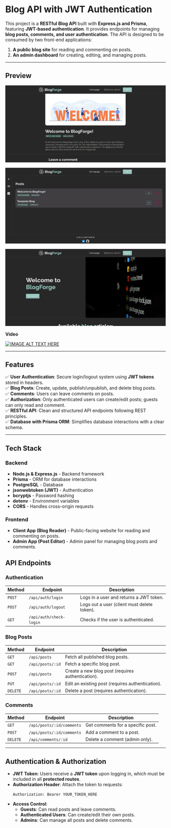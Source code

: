 # **Blog API with JWT Authentication**

This project is a **RESTful Blog API** built with **Express.js and Prisma**, featuring **JWT-based authentication**. It provides endpoints for managing **blog posts, comments, and user authentication**. The API is designed to be consumed by two front-end applications:  
1. **A public blog site** for reading and commenting on posts.  
2. **An admin dashboard** for creating, editing, and managing posts.

---

## **Preview**

<p>
  <img src="https://github.com/ZackCornfield/BlogForge/blob/main/screenshot_1.png" width="600">
</p>

<p>
  <img src="https://github.com/ZackCornfield/BlogForge/blob/main/screenshot_2.png" width="600">
</p>

<p>
  <img src="https://github.com/ZackCornfield/BlogForge/blob/main/screenshot_3.png" width="600">
</p>

**Video**

[![IMAGE ALT TEXT HERE](https://img.youtube.com/vi/800eXupbENI/0.jpg)](https://www.youtube.com/watch?v=800eXupbENI)

---

## **Features**
✅ **User Authentication**: Secure login/logout system using **JWT tokens** stored in headers.  
✅ **Blog Posts**: Create, update, publish/unpublish, and delete blog posts.  
✅ **Comments**: Users can leave comments on posts.  
✅ **Authorization**: Only authenticated users can create/edit posts; guests can only read and comment.  
✅ **RESTful API**: Clean and structured API endpoints following REST principles.  
✅ **Database with Prisma ORM**: Simplifies database interactions with a clear schema.  

---

## **Tech Stack**
### **Backend**
- **Node.js & Express.js** - Backend framework  
- **Prisma** - ORM for database interactions  
- **PostgreSQL** - Database  
- **jsonwebtoken (JWT)** - Authentication  
- **bcryptjs** - Password hashing  
- **dotenv** - Environment variables  
- **CORS** - Handles cross-origin requests  

### **Frontend**
- **Client App (Blog Reader)** - Public-facing website for reading and commenting on posts.  
- **Admin App (Post Editor)** - Admin panel for managing blog posts and comments.  

## **API Endpoints**
### **Authentication**
| Method | Endpoint       | Description |
|--------|--------------|-------------|
| `POST` | `/api/auth/login` | Logs in a user and returns a JWT token. |
| `POST` | `/api/auth/logout` | Logs out a user (client must delete token). |
| `GET` | `/api/auth/check-login` | Checks if the user is authenticated. |

### **Blog Posts**
| Method | Endpoint       | Description |
|--------|--------------|-------------|
| `GET` | `/api/posts` | Fetch all published blog posts. |
| `GET` | `/api/posts/:id` | Fetch a specific blog post. |
| `POST` | `/api/posts` | Create a new blog post (requires authentication). |
| `PUT` | `/api/posts/:id` | Edit an existing post (requires authentication). |
| `DELETE` | `/api/posts/:id` | Delete a post (requires authentication). |

### **Comments**
| Method | Endpoint       | Description |
|--------|--------------|-------------|
| `GET` | `/api/posts/:id/comments` | Get comments for a specific post. |
| `POST` | `/api/posts/:id/comments` | Add a comment to a post. |
| `DELETE` | `/api/comments/:id` | Delete a comment (admin only). |

---

## **Authentication & Authorization**
- **JWT Token**: Users receive a **JWT token** upon logging in, which must be included in all **protected routes**.
- **Authorization Header**: Attach the token to requests:
  ```
  Authorization: Bearer YOUR_TOKEN_HERE
  ```
- **Access Control**:
  - **Guests**: Can read posts and leave comments.
  - **Authenticated Users**: Can create/edit their own posts.
  - **Admins**: Can manage all posts and delete comments.
